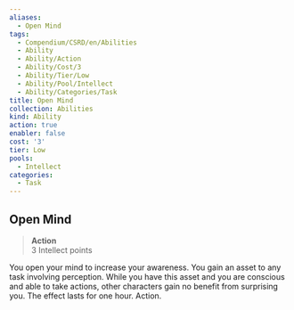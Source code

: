 ```yaml
---
aliases:
  - Open Mind
tags:
  - Compendium/CSRD/en/Abilities
  - Ability
  - Ability/Action
  - Ability/Cost/3
  - Ability/Tier/Low
  - Ability/Pool/Intellect
  - Ability/Categories/Task
title: Open Mind
collection: Abilities
kind: Ability
action: true
enabler: false
cost: '3'
tier: Low
pools:
  - Intellect
categories:
  - Task
---
```

## Open Mind  
>**Action**  
>3 Intellect points
  
You open your mind to increase your awareness. You gain an asset to any task involving perception. While you have this asset and you are conscious and able to take actions, other characters gain no benefit from surprising you. The effect lasts for one hour. Action.